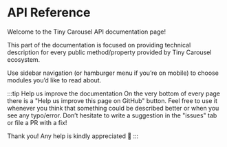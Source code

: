 # API Reference

Welcome to the Tiny Carousel API documentation page! 

This part of the documentation is focused on providing technical description for every public method/property provided by Tiny Carousel ecosystem. 

Use sidebar navigation (or hamburger menu if you’re on mobile) to choose modules you’d like to read about.

:::tip Help us improve the documentation
On the very bottom of every page there is a "Help us improve this page on GitHub" button. Feel free to use it whenever you think that something could be described better or when you see any typo/error. Don’t hesitate to write a suggestion in the "issues" tab or file a PR with a fix!

Thank you! Any help is kindly appreciated 🙏
:::
